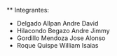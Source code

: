 ** Integrantes:

- Delgado Allpan Andre David
- Hilacondo Begazo Andre Jimmy
- Gordillo Mendoza Jose Alonso
- Roque Quispe William Isaias
